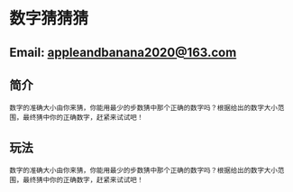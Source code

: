 # 数字猜猜猜
## Email: appleandbanana2020@163.com

## 简介
    数字的准确大小由你来猜，你能用最少的步数猜中那个正确的数字吗？根据给出的数字大小范围，最终猜中你的正确数字，赶紧来试试吧！
## 玩法
    数字的准确大小由你来猜，你能用最少的步数猜中那个正确的数字吗？根据给出的数字大小范围，最终猜中你的正确数字，赶紧来试试吧！
